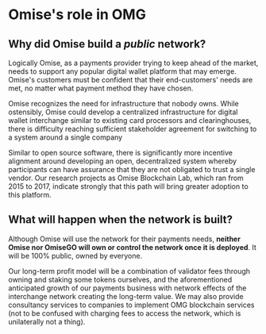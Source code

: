 # Omise's role in OMG

## Why did Omise build a _public_ network?

Logically Omise, as a payments provider trying to keep ahead of the market, needs to support any popular digital wallet platform that may emerge. Omise's customers must be confident that their end-customers' needs are met, no matter what payment method they have chosen.

Omise recognizes the need for infrastructure that nobody owns. While ostensibly, Omise could develop a centralized infrastructure for digital wallet interchange similar to existing card processors and clearinghouses, there is difficulty reaching sufficient stakeholder agreement for switching to a system around a single company

Similar to open source software, there is significantly more incentive alignment around developing an open, decentralized system whereby participants can have assurance that they are not obligated to trust a single vendor. Our research projects as Omise Blockchain Lab, which ran from 2015 to 2017, indicate strongly that this path will bring greater adoption to this platform.


## ​What will happen when the network is built? ​

Although Omise will use the network for their payments needs, **neither Omise nor OmiseGO will own or control the network once it is deployed**. It will be 100% public, owned by everyone.

Our long-term profit model will be a combination of validator fees through owning and staking some tokens ourselves, and the aforementioned anticipated growth of our payments business with network effects of the interchange network creating the long-term value. We may also provide consultancy services to companies to implement OMG blockchain services (not to be confused with charging fees to access the network, which is unilaterally not a thing).
